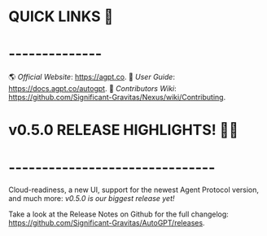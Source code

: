 # QUICK LINKS 🔗
# --------------
🌎 *Official Website*: https://agpt.co.
📖 *User Guide*: https://docs.agpt.co/autogpt.
👩 *Contributors Wiki*: https://github.com/Significant-Gravitas/Nexus/wiki/Contributing.

# v0.5.0 RELEASE HIGHLIGHTS! 🚀🚀
# -------------------------------
Cloud-readiness, a new UI, support for the newest Agent Protocol version, and much more:
*v0.5.0 is our biggest release yet!*

Take a look at the Release Notes on Github for the full changelog:
https://github.com/Significant-Gravitas/AutoGPT/releases.
